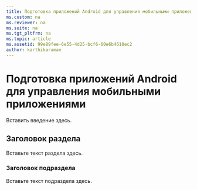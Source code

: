 ```yaml
---
title: Подготовка приложений Android для управления мобильными приложениями
ms.custom: na
ms.reviewer: na
ms.suite: na
ms.tgt_pltfrm: na
ms.topic: article
ms.assetid: 99e89fee-6e55-4d25-bcf6-60e6b4610ec2
author: karthikaraman
---
```

# Подготовка приложений Android для управления мобильными приложениями
Вставить введение здесь.

## Заголовок раздела
Вставьте текст раздела здесь.

### Заголовок подраздела
Вставьте текст подраздела здесь.



<!--HONumber=Apr16_HO4-->


